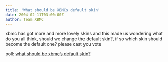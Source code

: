 ```yaml
---
title: 'What should be XBMCs default skin'
date: 2004-02-11T03:00:00Z
author: Team XBMC
---
```

xbmc has got more and more lovely skins and this made us wondering what do you all think, should we change the default skin?, if so which skin should become the default one? please cast you vote

 poll: [what should be xbmc’s default skin?](http://www.xboxmediaplayer.de/cgi-bin/forums/ikonboard.pl?act=st;f=1;t=1664)

 